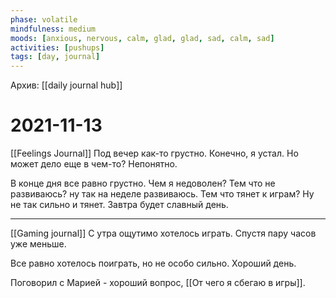 ```yaml
---
phase: volatile
mindfulness: medium
moods: [anxious, nervous, calm, glad, glad, sad, calm, sad]
activities: [pushups]
tags: [day, journal]
---
```

Архив: [[daily journal hub]]
# 2021-11-13
[[Feelings Journal]]
Под вечер как-то грустно.
Конечно, я устал.
Но может дело еще в чем-то? Непонятно.

В конце дня все равно грустно.
Чем я недоволен? Тем что не развиваюсь? ну так на неделе развиваюсь.
Тем что тянет к играм? Ну не так сильно и тянет.
Завтра будет славный день.
***
[[Gaming journal]]
С утра ощутимо хотелось играть.
Спустя пару часов уже меньше.

Все равно хотелось поиграть, но не особо сильно. Хороший день.

Поговорил с Марией - хороший вопрос, [[От чего я сбегаю в игры]].